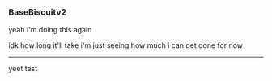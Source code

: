 ### BaseBiscuitv2

yeah i'm doing this again

idk how long it'll take i'm just seeing how much i can get done for now

---

yeet test